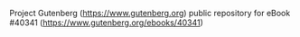 Project Gutenberg (https://www.gutenberg.org) public repository for eBook #40341 (https://www.gutenberg.org/ebooks/40341)
